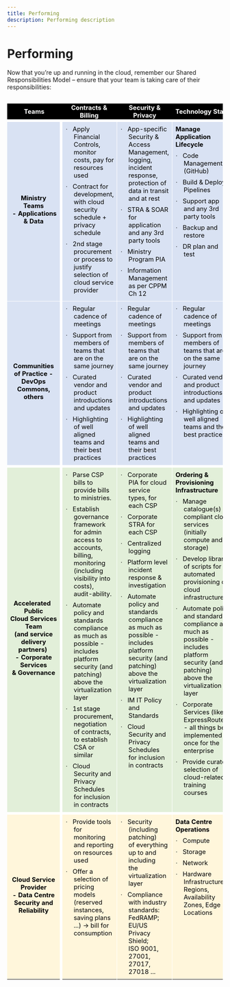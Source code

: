 ```yaml
---
title: Performing
description: Performing description
---
```


# Performing
Now that you’re up and running in the cloud, remember our Shared Responsibilities Model – ensure that your team is taking care of their responsibilities:
<br>
<table class="MsoTable15Grid4" border="1" cellspacing="0" cellpadding="0" align="left"  style="width:100%;border-collapse:collapse;border:none;" summary="Public Cloud Accelerator Service Shared Responsibilities Model for compute and storage, clarifying the responsibilities shared between Ministry Teams, Communities of Practice, Accelerated Public Cloud Services Team and the Cloud Service Providers.">
 <tbody><tr style="height:27.4pt;text-align:center">
  <th width="153" style="width:115.05pt;border:none;border-bottom:solid white 4.5pt;background:black;padding:0cm 5.4pt 0cm 5.4pt;height:27.4pt">
  <p class="MsoNormal" align="center" style="text-align:center;margin:0px"><b><span style="font-size:11.0pt;color:white">Teams</span></b></p>
  </th>
  <th width="243" style="width:182.1pt;border:none;border-bottom:solid white 4.5pt;
  background:black;padding:0cm 5.4pt 0cm 5.4pt;height:27.4pt">
  <p class="MsoNormal" align="center" style="text-align:center;margin:0px"><b><span style="font-size:11.0pt;color:white">Contracts &amp; Billing</span></b></p>
  </th>
  <th width="246" style="width:184.3pt;border:none;border-bottom:solid white 4.5pt;
  background:black;padding:0cm 5.4pt 0cm 5.4pt;height:27.4pt">
  <p class="MsoNormal" align="center" style="text-align:center;margin:0px"><b><span style="font-size:11.0pt;color:white">Security &amp; Privacy</span></b></p>
  </th>
  <th width="274" style="width:205.55pt;border:none;border-bottom:solid white 4.5pt;
  background:black;padding:0cm 5.4pt 0cm 5.4pt;height:27.4pt">
  <p class="MsoNormal" align="center" style="text-align:center;margin:0px"><b><span style="font-size:11.0pt;color:white">Technology Stack</span></b></p>
  </th>
 </tr>
 <tr style="height:159.65pt">
  <td width="153" style="width:115.05pt;border-top:none;border-left:none;
  border-bottom:solid white 1.0pt;border-right:solid white 4.5pt;background:
  #D9E2F3;padding:0cm 5.4pt 8px 5.4pt;height:159.65pt">
  <p class="MsoNormal" align="center" style="text-align:center"><b><span style="font-size:11.0pt;color:black">Ministry Teams<br>
  &nbsp;- Applications &amp; Data</span></b></p>
  </td>
  <td width="243" valign="top" style="width:182.1pt;border-top:none;border-left:
  none;border-bottom:solid white 1.0pt;border-right:solid white 1.0pt;
  background:#D9E2F3;padding:0cm 5.4pt 8px 5.4pt;height:159.65pt">
  <p class="MsoListParagraph" style="margin-top:6.0pt;margin-right:0cm;
  margin-bottom:0cm;margin-left:14.2pt;margin-bottom:.0001pt;text-indent:-14.2pt"><span style="font-size:11.0pt;font-family:Symbol">·<span style="font:7.0pt &quot;Times New Roman&quot;">&nbsp;&nbsp;&nbsp;&nbsp;
  </span></span><span style="font-size:11.0pt;color:black">Apply Financial
  Controls, monitor costs, pay for resources used</span></p>
  <p class="MsoListParagraph" style="margin-top:6.0pt;margin-right:0cm;
  margin-bottom:0cm;margin-left:14.2pt;margin-bottom:.0001pt;text-indent:-14.2pt"><span style="font-size:11.0pt;font-family:Symbol">·<span style="font:7.0pt &quot;Times New Roman&quot;">&nbsp;&nbsp;&nbsp;&nbsp;
  </span></span><span style="font-size:11.0pt;color:black">Contract for
  development, with cloud security schedule + privacy schedule</span></p>
  <p class="MsoListParagraph" style="margin-top:6.0pt;margin-right:0cm;
  margin-bottom:0cm;margin-left:14.2pt;margin-bottom:.0001pt;text-indent:-14.2pt"><span style="font-size:11.0pt;font-family:Symbol">·<span style="font:7.0pt &quot;Times New Roman&quot;">&nbsp;&nbsp;&nbsp;&nbsp;
  </span></span><span style="font-size:11.0pt;color:black">2nd stage procurement
  or process to justify selection of cloud service provider</span></p>
  </td>
  <td width="246" valign="top" style="padding-bottom: 8px;width:184.3pt;border-top:none;border-left:
  none;border-bottom:solid white 1.0pt;border-right:solid white 1.0pt;
  background:#D9E2F3;padding:0cm 5.4pt 8px 5.4pt;height:159.65pt">
  <p class="MsoListParagraph" style="margin-top:6.0pt;margin-right:0cm;
  margin-bottom:0cm;margin-left:14.2pt;margin-bottom:.0001pt;text-indent:-14.2pt"><span style="font-size:11.0pt;font-family:Symbol">·<span style="font:7.0pt &quot;Times New Roman&quot;">&nbsp;&nbsp;&nbsp;&nbsp;
  </span></span><span style="font-size:11.0pt;color:black">App-specific
  Security &amp; Access Management, logging, incident response, protection of
  data in transit and at rest</span></p>
  <p class="MsoListParagraph" style="margin-top:6.0pt;margin-right:0cm;
  margin-bottom:0cm;margin-left:14.2pt;margin-bottom:.0001pt;text-indent:-14.2pt"><span style="font-size:11.0pt;font-family:Symbol">·<span style="font:7.0pt &quot;Times New Roman&quot;">&nbsp;&nbsp;&nbsp;&nbsp;
  </span></span><span style="font-size:11.0pt;color:black">STRA &amp; SOAR for
  application and any 3rd party tools</span></p>
  <p class="MsoListParagraph" style="margin-top:6.0pt;margin-right:0cm;
  margin-bottom:0cm;margin-left:14.2pt;margin-bottom:.0001pt;text-indent:-14.2pt"><span style="font-size:11.0pt;font-family:Symbol">·<span style="font:7.0pt &quot;Times New Roman&quot;">&nbsp;&nbsp;&nbsp;&nbsp;
  </span></span><span style="font-size:11.0pt;color:black">Ministry Program PIA</span></p>
  <p class="MsoListParagraph" style="margin-top:6.0pt;margin-right:0cm;
  margin-bottom:0cm;margin-left:14.2pt;margin-bottom:.0001pt;text-indent:-14.2pt"><span style="font-size:11.0pt;font-family:Symbol">·<span style="font:7.0pt &quot;Times New Roman&quot;">&nbsp;&nbsp;&nbsp;&nbsp;
  </span></span><span style="font-size:11.0pt;color:black">Information
  Management as per CPPM Ch 12</span></p>
  </td>
  <td width="274" valign="top" style="width:205.55pt;border:none;border-bottom:
  solid white 1.0pt;background:#D9E2F3;padding:0cm 5.4pt 8px 5.4pt;height:159.65pt">
  <p class="MsoNormal" style="margin:8px 0px"><b><span style="font-size:11.0pt;
  color:black">Manage Application Lifecycle</span></b></p>
  <p class="MsoListParagraph" style="margin-top:6.0pt;margin-right:0cm;
  margin-bottom:0cm;margin-left:14.2pt;margin-bottom:.0001pt;text-indent:-14.2pt"><span style="font-size:11.0pt;font-family:Symbol">·<span style="font:7.0pt &quot;Times New Roman&quot;">&nbsp;&nbsp;&nbsp;&nbsp;
  </span></span><span style="font-size:11.0pt;color:black">Code Management
  (GitHub)</span></p>
  <p class="MsoListParagraph" style="margin-top:6.0pt;margin-right:0cm;
  margin-bottom:0cm;margin-left:14.2pt;margin-bottom:.0001pt;text-indent:-14.2pt"><span style="font-size:11.0pt;font-family:Symbol">·<span style="font:7.0pt &quot;Times New Roman&quot;">&nbsp;&nbsp;&nbsp;&nbsp;
  </span></span><span style="font-size:11.0pt;color:black">Build &amp; Deploy
  Pipelines</span></p>
  <p class="MsoListParagraph" style="margin-top:6.0pt;margin-right:0cm;
  margin-bottom:0cm;margin-left:14.2pt;margin-bottom:.0001pt;text-indent:-14.2pt"><span style="font-size:11.0pt;font-family:Symbol">·<span style="font:7.0pt &quot;Times New Roman&quot;">&nbsp;&nbsp;&nbsp;&nbsp;
  </span></span><span style="font-size:11.0pt;color:black">Support app and any
  3rd party tools</span></p>
  <p class="MsoListParagraph" style="margin-top:6.0pt;margin-right:0cm;
  margin-bottom:0cm;margin-left:14.2pt;margin-bottom:.0001pt;text-indent:-14.2pt"><span style="font-size:11.0pt;font-family:Symbol">·<span style="font:7.0pt &quot;Times New Roman&quot;">&nbsp;&nbsp;&nbsp;&nbsp;
  </span></span><span style="font-size:11.0pt;color:black">Backup and restore</span></p>
  <p class="MsoListParagraph" style="margin-top:6.0pt;margin-right:0cm;
  margin-bottom:0cm;margin-left:14.2pt;margin-bottom:.0001pt;text-indent:-14.2pt"><span style="font-size:11.0pt;font-family:Symbol">·<span style="font:7.0pt &quot;Times New Roman&quot;">&nbsp;&nbsp;&nbsp;&nbsp;
  </span></span><span style="font-size:11.0pt;color:black">DR plan and test</span></p>
  </td>
 </tr>
 <tr style="height:133.55pt">
  <td width="153" style="width:115.05pt;border-top:none;border-left:none;
  border-bottom:solid white 4.5pt;border-right:solid white 4.5pt;background:
  #D9E2F3;padding:0cm 5.4pt 8px 5.4pt;height:133.55pt">
  <p class="MsoNormal" align="center" style="text-align:center"><b><span style="font-size:11.0pt;color:black">Communities of Practice - DevOps
  Commons, others</span></b></p>
  </td>
  <td width="243" valign="top" style="width:182.1pt;border-top:none;border-left:
  none;border-bottom:solid white 4.5pt;border-right:solid white 1.0pt;
  background:#D9E2F3;padding:0cm 5.4pt 8px 5.4pt;height:133.55pt">
  <p class="MsoListParagraph" style="margin-top:6.0pt;margin-right:0cm;
  margin-bottom:0cm;margin-left:14.2pt;margin-bottom:.0001pt;text-indent:-14.2pt"><span style="font-size:11.0pt;font-family:Symbol">·<span style="font:7.0pt &quot;Times New Roman&quot;">&nbsp;&nbsp;&nbsp;&nbsp;
  </span></span><span style="font-size:11.0pt;color:black">Regular cadence of
  meetings</span></p>
  <p class="MsoListParagraph" style="margin-top:6.0pt;margin-right:0cm;
  margin-bottom:0cm;margin-left:14.2pt;margin-bottom:.0001pt;text-indent:-14.2pt"><span style="font-size:11.0pt;font-family:Symbol">·<span style="font:7.0pt &quot;Times New Roman&quot;">&nbsp;&nbsp;&nbsp;&nbsp;
  </span></span><span style="font-size:11.0pt;color:black">Support from members
  of teams that are on the same journey</span></p>
  <p class="MsoListParagraph" style="margin-top:6.0pt;margin-right:0cm;
  margin-bottom:0cm;margin-left:14.2pt;margin-bottom:.0001pt;text-indent:-14.2pt"><span style="font-size:11.0pt;font-family:Symbol">·<span style="font:7.0pt &quot;Times New Roman&quot;">&nbsp;&nbsp;&nbsp;&nbsp;
  </span></span><span style="font-size:11.0pt;color:black">Curated vendor and
  product introductions and updates</span></p>
  <p class="MsoListParagraph" style="margin-top:6.0pt;margin-right:0cm;
  margin-bottom:0cm;margin-left:14.2pt;margin-bottom:.0001pt;text-indent:-14.2pt"><span style="font-size:11.0pt;font-family:Symbol">·<span style="font:7.0pt &quot;Times New Roman&quot;">&nbsp;&nbsp;&nbsp;&nbsp;
  </span></span><span style="font-size:11.0pt;color:black">Highlighting of well
  aligned teams and their best practices</span></p>
  </td>
  <td width="246" valign="top" style="width:184.3pt;border-top:none;border-left:
  none;border-bottom:solid white 4.5pt;border-right:solid white 1.0pt;
  background:#D9E2F3;padding:0cm 5.4pt 8px 5.4pt;height:133.55pt">
  <p class="MsoListParagraph" style="margin-top:6.0pt;margin-right:0cm;
  margin-bottom:0cm;margin-left:14.2pt;margin-bottom:.0001pt;text-indent:-14.2pt"><span style="font-size:11.0pt;font-family:Symbol">·<span style="font:7.0pt &quot;Times New Roman&quot;">&nbsp;&nbsp;&nbsp;&nbsp;
  </span></span><span style="font-size:11.0pt;color:black">Regular cadence of
  meetings</span></p>
  <p class="MsoListParagraph" style="margin-top:6.0pt;margin-right:0cm;
  margin-bottom:0cm;margin-left:14.2pt;margin-bottom:.0001pt;text-indent:-14.2pt"><span style="font-size:11.0pt;font-family:Symbol">·<span style="font:7.0pt &quot;Times New Roman&quot;">&nbsp;&nbsp;&nbsp;&nbsp;
  </span></span><span style="font-size:11.0pt;color:black">Support from members
  of teams that are on the same journey</span></p>
  <p class="MsoListParagraph" style="margin-top:6.0pt;margin-right:0cm;
  margin-bottom:0cm;margin-left:14.2pt;margin-bottom:.0001pt;text-indent:-14.2pt"><span style="font-size:11.0pt;font-family:Symbol">·<span style="font:7.0pt &quot;Times New Roman&quot;">&nbsp;&nbsp;&nbsp;&nbsp;
  </span></span><span style="font-size:11.0pt;color:black">Curated vendor and
  product introductions and updates</span></p>
  <p class="MsoListParagraph" style="margin-top:6.0pt;margin-right:0cm;
  margin-bottom:0cm;margin-left:14.2pt;margin-bottom:.0001pt;text-indent:-14.2pt"><span style="font-size:11.0pt;font-family:Symbol">·<span style="font:7.0pt &quot;Times New Roman&quot;">&nbsp;&nbsp;&nbsp;&nbsp;
  </span></span><span style="font-size:11.0pt;color:black">Highlighting of well
  aligned teams and their best practices</span></p>
  </td>
  <td width="274" valign="top" style="width:205.55pt;border-top:none;border-left:
  none;border-bottom:solid white 4.5pt;border-right:solid white 1.0pt;
  background:#D9E2F3;padding:0cm 5.4pt 8px 5.4pt;height:133.55pt">
  <p class="MsoListParagraph" style="margin-top:6.0pt;margin-right:0cm;
  margin-bottom:0cm;margin-left:14.2pt;margin-bottom:.0001pt;text-indent:-14.2pt"><span style="font-size:11.0pt;font-family:Symbol">·<span style="font:7.0pt &quot;Times New Roman&quot;">&nbsp;&nbsp;&nbsp;&nbsp;
  </span></span><span style="font-size:11.0pt;color:black">Regular cadence of
  meetings</span></p>
  <p class="MsoListParagraph" style="margin-top:6.0pt;margin-right:0cm;
  margin-bottom:0cm;margin-left:14.2pt;margin-bottom:.0001pt;text-indent:-14.2pt"><span style="font-size:11.0pt;font-family:Symbol">·<span style="font:7.0pt &quot;Times New Roman&quot;">&nbsp;&nbsp;&nbsp;&nbsp;
  </span></span><span style="font-size:11.0pt;color:black">Support from members
  of teams that are on the same journey</span></p>
  <p class="MsoListParagraph" style="margin-top:6.0pt;margin-right:0cm;
  margin-bottom:0cm;margin-left:14.2pt;margin-bottom:.0001pt;text-indent:-14.2pt"><span style="font-size:11.0pt;font-family:Symbol">·<span style="font:7.0pt &quot;Times New Roman&quot;">&nbsp;&nbsp;&nbsp;&nbsp;
  </span></span><span style="font-size:11.0pt;color:black">Curated vendor and
  product introductions and updates</span></p>
  <p class="MsoListParagraph" style="margin-top:6.0pt;margin-right:0cm;
  margin-bottom:0cm;margin-left:14.2pt;margin-bottom:.0001pt;text-indent:-14.2pt"><span style="font-size:11.0pt;font-family:Symbol">·<span style="font:7.0pt &quot;Times New Roman&quot;">&nbsp;&nbsp;&nbsp;&nbsp;
  </span></span><span style="font-size:11.0pt;color:black">Highlighting of well
  aligned teams and their best practices</span></p>
  </td>
 </tr>
 <tr style="height:120.0pt">
  <td width="153" style="width:115.05pt;border-top:none;border-left:none;
  border-bottom:solid white 4.5pt;border-right:solid white 4.5pt;background:
  #E2EFD9;padding:0cm 5.4pt 8px 5.4pt;height:120.0pt">
  <p class="MsoNormal" align="center" style="text-align:center;text-indent:-5.05pt"><b><span style="font-size:11.0pt;color:black">Accelerated Public<br>
  Cloud&nbsp;Services Team<br>
  (and service delivery<br>
  partners)&nbsp;<br>
  -&nbsp;Corporate Services<br>
  &amp; Governance</span></b></p>
  </td>
  <td width="243" valign="top" style="width:182.1pt;border-top:none;border-left:
  none;border-bottom:solid white 4.5pt;border-right:solid white 1.0pt;
  background:#E2EFD9;padding:0cm 5.4pt 8px 5.4pt;height:120.0pt">
  <p class="MsoListParagraph" style="margin-top:6.0pt;margin-right:0cm;
  margin-bottom:0cm;margin-left:14.2pt;margin-bottom:.0001pt;text-indent:-14.2pt"><span style="font-size:11.0pt;font-family:Symbol">·<span style="font:7.0pt &quot;Times New Roman&quot;">&nbsp;&nbsp;&nbsp;&nbsp;
  </span></span><span style="font-size:11.0pt;color:black">Parse CSP bills to
  provide bills to ministries.</span></p>
  <p class="MsoListParagraph" style="margin-top:6.0pt;margin-right:0cm;
  margin-bottom:0cm;margin-left:14.2pt;margin-bottom:.0001pt;text-indent:-14.2pt"><span style="font-size:11.0pt;font-family:Symbol">·<span style="font:7.0pt &quot;Times New Roman&quot;">&nbsp;&nbsp;&nbsp;&nbsp;
  </span></span><span style="font-size:11.0pt;color:black">Establish governance
  framework for admin access to accounts, billing, monitoring (including
  visibility into costs),<br>
  audit-ability.</span></p>
  <p class="MsoListParagraph" style="margin-top:6.0pt;margin-right:0cm;
  margin-bottom:0cm;margin-left:14.2pt;margin-bottom:.0001pt;text-indent:-14.2pt"><span style="font-size:11.0pt;font-family:Symbol">·<span style="font:7.0pt &quot;Times New Roman&quot;">&nbsp;&nbsp;&nbsp;&nbsp;
  </span></span><span style="font-size:11.0pt;color:black">Automate policy and
  standards compliance as much as possible - includes platform security (and
  patching) above the virtualization layer</span></p>
  <p class="MsoListParagraph" style="margin-top:6.0pt;margin-right:0cm;
  margin-bottom:0cm;margin-left:14.2pt;margin-bottom:.0001pt;text-indent:-14.2pt"><span style="font-size:11.0pt;font-family:Symbol">·<span style="font:7.0pt &quot;Times New Roman&quot;">&nbsp;&nbsp;&nbsp;&nbsp;
  </span></span><span style="font-size:11.0pt;color:black">1st stage
  procurement, negotiation of contracts, to establish CSA or similar</span></p>
  <p class="MsoListParagraph" style="margin-top:6.0pt;margin-right:0cm;
  margin-bottom:0cm;margin-left:14.2pt;margin-bottom:.0001pt;text-indent:-14.2pt"><span style="font-size:11.0pt;font-family:Symbol">·<span style="font:7.0pt &quot;Times New Roman&quot;">&nbsp;&nbsp;&nbsp;&nbsp;
  </span></span><span style="font-size:11.0pt;color:black">Cloud Security and
  Privacy Schedules for inclusion in contracts</span></p>
  </td>
  <td width="246" valign="top" style="width:184.3pt;border-top:none;border-left:
  none;border-bottom:solid white 4.5pt;border-right:solid white 1.0pt;
  background:#E2EFD9;padding:0cm 5.4pt 8px 5.4pt;height:120.0pt">
  <p class="MsoListParagraph" style="margin-top:6.0pt;margin-right:0cm;
  margin-bottom:0cm;margin-left:14.2pt;margin-bottom:.0001pt;text-indent:-14.2pt"><span style="font-size:11.0pt;font-family:Symbol">·<span style="font:7.0pt &quot;Times New Roman&quot;">&nbsp;&nbsp;&nbsp;&nbsp;
  </span></span><span style="font-size:11.0pt;color:black">Corporate PIA for
  cloud service<br>
  types, for each CSP</span></p>
  <p class="MsoListParagraph" style="margin-top:6.0pt;margin-right:0cm;
  margin-bottom:0cm;margin-left:14.2pt;margin-bottom:.0001pt;text-indent:-14.2pt"><span style="font-size:11.0pt;font-family:Symbol">·<span style="font:7.0pt &quot;Times New Roman&quot;">&nbsp;&nbsp;&nbsp;&nbsp;
  </span></span><span style="font-size:11.0pt;color:black">Corporate STRA for
  each CSP</span></p>
  <p class="MsoListParagraph" style="margin-top:6.0pt;margin-right:0cm;
  margin-bottom:0cm;margin-left:14.2pt;margin-bottom:.0001pt;text-indent:-14.2pt"><span style="font-size:11.0pt;font-family:Symbol">·<span style="font:7.0pt &quot;Times New Roman&quot;">&nbsp;&nbsp;&nbsp;&nbsp;
  </span></span><span style="font-size:11.0pt;color:black">Centralized logging</span></p>
  <p class="MsoListParagraph" style="margin-top:6.0pt;margin-right:0cm;
  margin-bottom:0cm;margin-left:14.2pt;margin-bottom:.0001pt;text-indent:-14.2pt"><span style="font-size:11.0pt;font-family:Symbol">·<span style="font:7.0pt &quot;Times New Roman&quot;">&nbsp;&nbsp;&nbsp;&nbsp;
  </span></span><span style="font-size:11.0pt;color:black">Platform level
  incident response &amp; investigation</span></p>
  <p class="MsoListParagraph" style="margin-top:6.0pt;margin-right:0cm;
  margin-bottom:0cm;margin-left:14.2pt;margin-bottom:.0001pt;text-indent:-14.2pt"><span style="font-size:11.0pt;font-family:Symbol">·<span style="font:7.0pt &quot;Times New Roman&quot;">&nbsp;&nbsp;&nbsp;&nbsp;
  </span></span><span style="font-size:11.0pt;color:black">Automate policy and
  standards compliance as much as possible - includes platform security (and
  patching) above the virtualization layer</span></p>
  <p class="MsoListParagraph" style="margin-top:6.0pt;margin-right:0cm;
  margin-bottom:0cm;margin-left:14.2pt;margin-bottom:.0001pt;text-indent:-14.2pt"><span style="font-size:11.0pt;font-family:Symbol">·<span style="font:7.0pt &quot;Times New Roman&quot;">&nbsp;&nbsp;&nbsp;&nbsp;
  </span></span><span style="font-size:11.0pt;color:black">IM IT Policy and
  Standards</span></p>
  <p class="MsoListParagraph" style="margin-top:6.0pt;margin-right:0cm;
  margin-bottom:0cm;margin-left:14.2pt;margin-bottom:.0001pt;text-indent:-14.2pt"><span style="font-size:11.0pt;font-family:Symbol">·<span style="font:7.0pt &quot;Times New Roman&quot;">&nbsp;&nbsp;&nbsp;&nbsp;
  </span></span><span style="font-size:11.0pt;color:black">Cloud Security and
  Privacy Schedules for inclusion in contracts</span></p>
  </td>
  <td width="274" valign="top" style="width:205.55pt;border:none;border-bottom:
  solid white 4.5pt;background:#E2EFD9;padding:0cm 5.4pt 8px 5.4pt;height:120.0pt">
  <p class="MsoNormal" style="margin:8px 0px"><b><span style="font-size:11.0pt;
  color:black">Ordering &amp; Provisioning Infrastructure</span></b></p>
  <p class="MsoListParagraph" style="margin-top:6.0pt;margin-right:0cm;
  margin-bottom:0cm;margin-left:14.2pt;margin-bottom:.0001pt;text-indent:-14.2pt"><span style="font-size:11.0pt;font-family:Symbol">·<span style="font:7.0pt &quot;Times New Roman&quot;">&nbsp;&nbsp;&nbsp;&nbsp;
  </span></span><span style="font-size:11.0pt;color:black">Manage catalogue(s)
  of compliant&nbsp;cloud services (initially compute and storage)</span></p>
  <p class="MsoListParagraph" style="margin-top:6.0pt;margin-right:0cm;
  margin-bottom:0cm;margin-left:14.2pt;margin-bottom:.0001pt;text-indent:-14.2pt"><span style="font-size:11.0pt;font-family:Symbol">·<span style="font:7.0pt &quot;Times New Roman&quot;">&nbsp;&nbsp;&nbsp;&nbsp;
  </span></span><span style="font-size:11.0pt;color:black">Develop library of
  scripts for automated provisioning of cloud infrastructure</span></p>
  <p class="MsoListParagraph" style="margin-top:6.0pt;margin-right:0cm;
  margin-bottom:0cm;margin-left:14.2pt;margin-bottom:.0001pt;text-indent:-14.2pt"><span style="font-size:11.0pt;font-family:Symbol">·<span style="font:7.0pt &quot;Times New Roman&quot;">&nbsp;&nbsp;&nbsp;&nbsp;
  </span></span><span style="font-size:11.0pt;color:black">Automate policy and
  standards compliance as much as possible - includes platform security (and
  patching) above the virtualization layer</span></p>
  <p class="MsoListParagraph" style="margin-top:6.0pt;margin-right:0cm;
  margin-bottom:0cm;margin-left:14.2pt;margin-bottom:.0001pt;text-indent:-14.2pt"><span style="font-size:11.0pt;font-family:Symbol">·<span style="font:7.0pt &quot;Times New Roman&quot;">&nbsp;&nbsp;&nbsp;&nbsp;
  </span></span><span style="font-size:11.0pt;color:black">Corporate Services
  (like ExpressRoute)<br>
  - all things best implemented once for the enterprise</span></p>
  <p class="MsoListParagraph" style="margin-top:6.0pt;margin-right:0cm;
  margin-bottom:0cm;margin-left:14.2pt;margin-bottom:.0001pt;text-indent:-14.2pt"><span style="font-size:11.0pt;font-family:Symbol">·<span style="font:7.0pt &quot;Times New Roman&quot;">&nbsp;&nbsp;&nbsp;&nbsp;
  </span></span><span style="font-size:11.0pt;color:black">Provide curated
  selection of cloud-related training courses</span></p>
  </td>
 </tr>
 <tr style="height:127.45pt">
  <td width="153" style="width:115.05pt;border:none;border-right:solid white 4.5pt;
  background:#FFF6DB;padding:0cm 5.4pt 8px 5.4pt;height:127.45pt">
  <p class="MsoNormal" align="center" style="text-align:center"><b><span style="font-size:11.0pt;color:black">Cloud Service Provider<br>
  -&nbsp;Data Centre Security and Reliability</span></b></p>
  </td>
  <td width="243" valign="top" style="width:182.1pt;border:none;border-right:solid white 1.0pt;
  background:#FFF6DB;padding:0cm 5.4pt 8px 5.4pt;height:127.45pt">
  <p class="MsoListParagraph" style="margin-top:6.0pt;margin-right:0cm;
  margin-bottom:0cm;margin-left:14.2pt;margin-bottom:.0001pt;text-indent:-14.2pt"><span style="font-size:11.0pt;font-family:Symbol">·<span style="font:7.0pt &quot;Times New Roman&quot;">&nbsp;&nbsp;&nbsp;&nbsp;
  </span></span><span style="font-size:11.0pt;color:black">Provide tools for
  monitoring and reporting on resources used</span></p>
  <p class="MsoListParagraph" style="margin-top:6.0pt;margin-right:0cm;
  margin-bottom:0cm;margin-left:14.2pt;margin-bottom:.0001pt;text-indent:-14.2pt"><span style="font-size:11.0pt;font-family:Symbol">·<span style="font:7.0pt &quot;Times New Roman&quot;">&nbsp;&nbsp;&nbsp;&nbsp;
  </span></span><span style="font-size:11.0pt;color:black">Offer a selection of
  pricing models<br>
  (reserved instances, saving plans ...) -&gt; bill for consumption</span></p>
  </td>
  <td width="246" valign="top" style="width:184.3pt;border:none;border-right:solid white 1.0pt;
  background:#FFF6DB;padding:0cm 5.4pt 8px 5.4pt;height:127.45pt">
  <p class="MsoListParagraph" style="margin-top:6.0pt;margin-right:0cm;
  margin-bottom:0cm;margin-left:14.2pt;margin-bottom:.0001pt;text-indent:-14.2pt"><span style="font-size:11.0pt;font-family:Symbol">·<span style="font:7.0pt &quot;Times New Roman&quot;">&nbsp;&nbsp;&nbsp;&nbsp;
  </span></span><span style="font-size:11.0pt;color:black">Security (including patching)<br>
  of everything up to and including<br>
  the virtualization layer</span></p>
  <p class="MsoListParagraph" style="margin-top:6.0pt;margin-right:0cm;
  margin-bottom:0cm;margin-left:14.2pt;margin-bottom:.0001pt;text-indent:-14.2pt"><span style="font-size:11.0pt;font-family:Symbol">·<span style="font:7.0pt &quot;Times New Roman&quot;">&nbsp;&nbsp;&nbsp;&nbsp;
  </span></span><span style="font-size:11.0pt;color:black">Compliance with
  industry standards:<br>
  FedRAMP; EU/US Privacy Shield;<br>
  ISO 9001, 27001, 27017, 27018 ...</span></p>
  </td>
  <td width="274" valign="top" style="width:205.55pt;border:none;background:#FFF6DB;
  padding:0cm 5.4pt 8px 5.4pt;height:127.45pt">
  <p class="MsoNormal" style="margin:8px 0px"><b><span style="font-size:11.0pt;
  color:black">Data Centre Operations</span></b></p>
  <p class="MsoListParagraph" style="margin-top:6.0pt;margin-right:0cm;
  margin-bottom:0cm;margin-left:14.2pt;margin-bottom:.0001pt;text-indent:-14.2pt"><span style="font-size:11.0pt;font-family:Symbol">·<span style="font:7.0pt &quot;Times New Roman&quot;">&nbsp;&nbsp;&nbsp;&nbsp;
  </span></span><span style="font-size:11.0pt;color:black">Compute</span></p>
  <p class="MsoListParagraph" style="margin-top:6.0pt;margin-right:0cm;
  margin-bottom:0cm;margin-left:14.2pt;margin-bottom:.0001pt;text-indent:-14.2pt"><span style="font-size:11.0pt;font-family:Symbol">·<span style="font:7.0pt &quot;Times New Roman&quot;">&nbsp;&nbsp;&nbsp;&nbsp;
  </span></span><span style="font-size:11.0pt;color:black">Storage</span></p>
  <p class="MsoListParagraph" style="margin-top:6.0pt;margin-right:0cm;
  margin-bottom:0cm;margin-left:14.2pt;margin-bottom:.0001pt;text-indent:-14.2pt"><span style="font-size:11.0pt;font-family:Symbol">·<span style="font:7.0pt &quot;Times New Roman&quot;">&nbsp;&nbsp;&nbsp;&nbsp;
  </span></span><span style="font-size:11.0pt;color:black">Network</span></p>
  <p class="MsoListParagraph" style="margin-top:6.0pt;margin-right:0cm;
  margin-bottom:0cm;margin-left:14.2pt;margin-bottom:.0001pt;text-indent:-14.2pt"><span style="font-size:11.0pt;font-family:Symbol">·<span style="font:7.0pt &quot;Times New Roman&quot;">&nbsp;&nbsp;&nbsp;&nbsp;
  </span></span><span style="font-size:11.0pt;color:black">Hardware
  Infrastructure - Regions, Availability Zones, Edge Locations</span></p>
  </td>
 </tr>
</tbody></table>